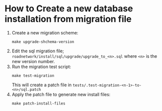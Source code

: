 # How to Create a new database installation from migration file

1. Create a new migration scheme: 
   ```
   make upgrade-shchema-version
   ```
2. Edit the sql migration file; `roadnetwork/install/sql/upgrade/upgrade_to_<n>.sql`
   where `<n>` is the new version number.
3. Run the migration test script: 
   ```
   make test-migration
   ```
   This will create a patch file in `tests/.test-migration-<n-1>-to-<n>/sql.patch`
4. Apply the patch file to generate new install files:
   ```
   make patch-install-files
   ```
